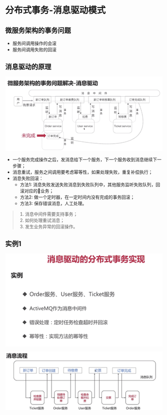 # 分布式事务-消息驱动模式

## 微服务架构的事务问题

* 服务间调用操作的会滚
* 服务间调用失败的回滚


## 消息驱动的原理

![](./assets/2019-03-10-09-07-56.png) 



* 一个服务完成操作之后，发消息给下一个服务，下一个服务收到消息继续下一步骤；
* 消息重试，服务之间调用要考虑幂等性，如果处理失败，重复补偿执行；
* 消息失败回滚：
   * 方法1: 消息失败发送失败消息到失败队列中，其他服务监听失败队列，回滚对应的业务；
   * 方法2: 做一个定时器，在一定时间内没有完成的事务回滚；
   * 方法3: 保存错误消息，人工处理。

> 1. 消息中间件需要支持事务；
> 1. 如何处理重试消息；
> 1. 发生业务异常的回滚操作。


## 实例1

![](./assets/2019-03-10-09-16-32.png)


![](./assets/2019-03-10-14-26-51.png)



